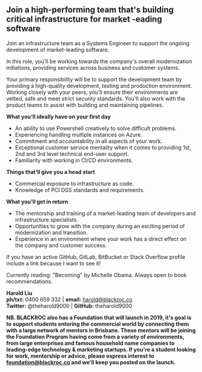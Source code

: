 ## Join a high-performing team that's building critical infrastructure for market -eading software ##

Join an infrastructure team as a Systems Engineer to support the ongoing development of market-leading software. 

In this role, you’ll be working towards the company's overall modernization initiations, providing services across business and customer systems.

Your primary responsibility will be to support the development team by providing a high-quality development, testing and production environment. Working closely with your peers, you’ll ensure their environments are vetted, safe and meet strict security standards. You'll also work with the product teams to assist with building and maintaining pipelines.


<b>What you’ll ideally have on your first day</b>
* An ability to use Powershell creatively to solve difficult problems.
* Experiencing handling multiple instances on Azure.
* Commitment and accountability in all aspects of your work.
* Exceptional customer service mentality when it comes to providing 1st, 2nd and 3rd level technical end-user support.
* Familiarity with working in CI/CD environments.

<b>Things that’ll give you a head start</b>
* Commercial exposure to infrastructure as code.
* Knowledge of PCI DSS standards and requirements.

<b>What you’ll get in return</b>
* The mentorship and training of a market-leading team of developers and infrastructure specialists.
* Opportunities to grow with the company during an exciting period of modernization and transition.
* Experience in an environment where your work has a direct effect on the company and customer success.

If you have an active GitHub, GitLab, BitBucket or Stack Overflow profile include a link because I want to see it!

Currently reading: "Becoming" by Michelle Obama. Always open to book recommendations.

<b>Harold Liu</b></br> 
<b>ph/txt:</b> 0400 659 332 | <b>email:</b> harold@blackroc.co</br>
<b>Twitter:</b> @theharold9000 | <b>GitHub:</b> theharold9000

<b>NB. BLACKROC also has a Foundation that will launch in 2019, it's goal is to support students entering the commercial world by connecting them with a large network of mentors in Brisbane. These mentors will be joining the Foundation Program having come from a variety of environments, from large enterprises and famous household name companies to leading-edge technology & marketing startups. If you're a student looking for work, mentorship or advice, please express interest to foundation@blackroc.co and we'll keep you posted on the launch.</b>